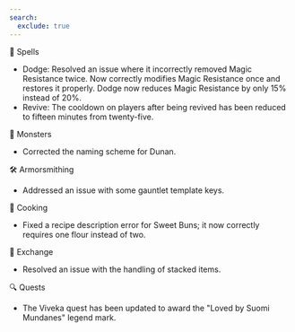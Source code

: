 ```yaml
---
search:
  exclude: true
---
```


📜 Spells

- Dodge: Resolved an issue where it incorrectly removed Magic Resistance twice. Now correctly modifies Magic Resistance once and restores it properly. Dodge now reduces Magic Resistance by only 15% instead of 20%.
- Revive: The cooldown on players after being revived has been reduced to fifteen minutes from twenty-five.

👾 Monsters

- Corrected the naming scheme for Dunan.

🛠️ Armorsmithing

- Addressed an issue with some gauntlet template keys.

🍳 Cooking

- Fixed a recipe description error for Sweet Buns; it now correctly requires one flour instead of two.

💱 Exchange

- Resolved an issue with the handling of stacked items.

🔍 Quests

- The Viveka quest has been updated to award the "Loved by Suomi Mundanes" legend mark.
